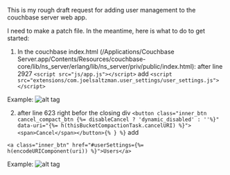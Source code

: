 This is my rough draft request for adding user management to the couchbase server web app.

I need to make a patch file. In the meantime, here is what to do to get started:

1) In the couchbase index.html (/Applications/Couchbase Server.app/Contents/Resources/couchbase-core/lib/ns_server/erlang/lib/ns_server/priv/public/index.html): 
after line 2927 ```<script src="js/app.js"></script>``` add
```<script src="extensions/com.joelsaltzman.user_settings/user_settings.js"></script>```

Example: ![alt tag](https://raw.github.com/saltzmanjoelh/couchbase-user-management/tree/master/readme_images/user_settings_script.png)


2) after line 623 right befor the closing div ```<button class="inner_btn cancel_compact_btn {%= disableCancel ? 'dynamic_disabled' : ''%}" data-uri="{%= h(thisBucketCompactionTask.cancelURI) %}"><span>Cancel</span></button>{% } %}``` add

```<a class="inner_btn" href="#userSettings={%= h(encodeURIComponent(uri)) %}">Users</a>```

Example: ![alt tag](https://raw.github.com/saltzmanjoelh/couchbase-user-management/tree/master/readme_images/users_button.png)